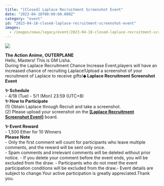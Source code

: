 ```yaml
---
title: "[Closed] Laplace Recruitment Screenshot Event"
date: "2023-04-18T00:00:00.000Z"
category: "event"
id: "2023-04-18-closed-laplace-recruitment-screenshot-event"
images:
  - /images/news/legacy/event/2023-04-18-closed-laplace-recruitment-screenshot-event/fbccc18f466f47469bc97239c8334c02.webp
---
```


![](/images/news/legacy/event/2023-04-18-closed-laplace-recruitment-screenshot-event/fbccc18f466f47469bc97239c8334c02.webp)

**The Action Anime, OUTERPLANE**  
Hello, Masters! This is GM Lisha.  
During the Laplace Recruitment Chance Increase Event,players will have an increased chance of recruiting Laplace!Upload a screenshot of your recruitment of Laplace to receive gifts!**◈ Laplace Recruitment Screenshot Event**  
  
**✨ Schedule**  
\- 4/18 (Tue) - 5/1 (Mon) 23:59 (UTC+8)  
**✨ How to Participate**  
(1) Obtain Laplace through Recruit and take a screenshot.  
(2) Please upload your screenshot on the [**\[Laplace Recruitment Screenshot Event\]**](https://page.onstove.com/outerplane/en/list/123266) board.  
  
**✨ Event Reward**  
\- 1,500 Ether for 10 Winners  
**Please Note**  
\- Only the first comment will count for participants who leave multiple comments, and the reward will be sent only once.  
\- Spam comments and irrelevant comments will be deleted without prior notice. - If you delete your comment before the event ends, you will be excluded from the draw. - Participants who do not meet the event participation conditions will be excluded from the draw.- Event details are subject to change.Your active participation is greatly appreciated.Thank you.
